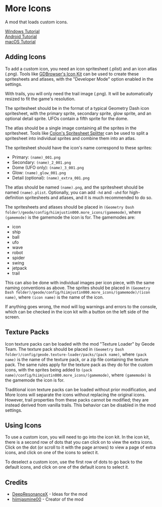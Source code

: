 # More Icons
A mod that loads custom icons.

[Windows Tutorial](https://youtu.be/Dn0S3DPuq08)\
[Android Tutorial](https://youtu.be/GJKoLUnkyBk)\
[macOS Tutorial](https://youtu.be/1sI4WJE0yqE)

## Adding Icons
To add a custom icon, you need an icon spritesheet (.plist) and an icon atlas (.png). Tools like [GDBrowser's Icon Kit](https://gdbrowser.com/iconkit) can be used to create these spritesheets and atlases, with the "Developer Mode" option enabled in the settings.

With trails, you will only need the trail image (.png). It will be automatically resized to fit the game's resolution.

The spritesheet should be in the format of a typical Geometry Dash icon spritesheet, with the primary sprite, secondary sprite, glow sprite, and an optional detail sprite. UFOs contain a fifth sprite for the dome.

The atlas should be a single image containing all the sprites in the spritesheet. Tools like [Colon's Spritesheet Splitter](https://gdcolon.com/gdsplitter) can be used to split a spritesheet into individual sprites and combine them into an atlas.

The spritesheet should have the icon's name correspond to these sprites:
- Primary: `(name)_001.png`
- Secondary: `(name)_2_001.png`
- Dome (UFO only): `(name)_3_001.png`
- Glow: `(name)_glow_001.png`
- Detail (optional): `(name)_extra_001.png`

The atlas should be named `(name).png`, and the spritesheet should be named `(name).plist`. Optionally, you can add `-hd` and `-uhd` for high-definition spritesheets and atlases, and it is much recommended to do so.

The spritesheets and atlases should be placed in `(Geometry Dash folder)/geode/config/hiimjustin000.more_icons/(gamemode)`, where `(gamemode)` is the gamemode the icon is for. The gamemodes are:
- icon
- ship
- ball
- ufo
- wave
- robot
- spider
- swing
- jetpack
- trail

This can also be done with individual images per icon piece, with the same naming conventions as above. The sprites should be placed in `(Geometry Dash folder)/geode/config/hiimjustin000.more_icons/(gamemode)/(icon name)`, where `(icon name)` is the name of the icon.

If anything goes wrong, the mod will log warnings and errors to the console, which can be checked in the icon kit with a button on the left side of the screen.

## Texture Packs
Icon texture packs can be loaded with the mod "Texture Loader" by Geode Team. The texture pack should be placed in `(Geometry Dash folder)/config/geode.texture-loader/packs/(pack name)`, where `(pack name)` is the name of the texture pack, or a zip file containing the texture pack. The same rules apply for the texture pack as they do for the custom icons, with the sprites being added to `(pack name)/config/hiimjustin000.more_icons/(gamemode)`, where `(gamemode)` is the gamemode the icon is for.

Traditional icon texture packs can be loaded without prior modification, and More Icons will separate the icons without replacing the original icons. However, trail properties from these packs cannot be modified; they are instead derived from vanilla trails. This behavior can be disabled in the mod settings.

## Using Icons
To use a custom icon, you will need to go into the icon kit. In the icon kit, there is a second row of dots that you can click on to view the extra icons. Click on the dot (or scroll to it with the page arrows) to view a page of extra icons, and click on one of the icons to select it.

To deselect a custom icon, use the first row of dots to go back to the default icons, and click on one of the default icons to select it.

## Credits
- [DeepResonanceX](user:5668656) - Ideas for the mod
- [hiimjasmine00](user:7466002) - Creator of the mod